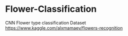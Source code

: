 # Flower-Classification
CNN Flower type classification
Dataset https://www.kaggle.com/alxmamaev/flowers-recognition

